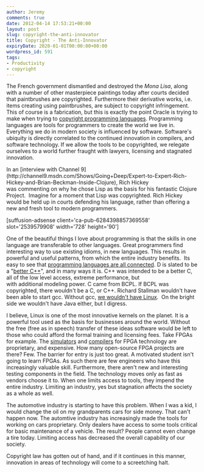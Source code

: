 ```yaml
---
author: Jeremy
comments: true
date: 2012-04-14 17:53:21+00:00
layout: post
slug: copyright-the-anti-innovator
title: Copyright - The Anti-Innovator
expiryDate: 2020-01-01T00:00:00+00:00
wordpress_id: 591
tags:
- Productivity
- copyright
---
```


The French government dismantled and destroyed the _Mona Lisa_, along with a number of other masterpiece paintings today after courts decided that paintbrushes are copyrighted. Furthermore their derivative works, i.e. items creating using paintbrushes, are subject to copyright infringement. This of course is a fabrication, but this is exactly the point Oracle is trying to make when trying to [copyright programming languages](http://www.wired.com/wiredenterprise/2012/04/google-oracle/). Programming languages are tools for programmers to create the world we live in. Everything we do in modern society is influenced by software. Software's ubiquity is directly correlated to the continued innovation in compilers, and software technology. If we allow the tools to be copyrighted, we relegate ourselves to a world further fraught with lawyers, licensing and stagnated innovation.

<!--more-->In an [interview with Channel 9](http://channel9.msdn.com/Shows/Going+Deep/Expert-to-Expert-Rich-Hickey-and-Brian-Beckman-Inside-Clojure), Rich Hickey was commenting on why he chose Lisp as the basis for his fantastic Clojure Project.  Imagine for a moment that Lisp was copyrighted. Rich Hickey would be held up in courts defending his language, rather than offering a new and fresh tool to modern programmers.

[suffusion-adsense client='ca-pub-6284398857369558' slot='2539579908' width='728' height='90']

One of the beautiful things I love about programming is that the skills in one language are transferable to other languages. Great programmers find interesting way to use existing idioms, in new languages. This results in powerful and useful patterns, from which the entire industry benefits.  Its easy to see that [programming languages are all connected](http://www.levenez.com/lang/). D is slated to be a "[better C++](http://www.drdobbs.com/parallel/217801225)", and in many ways it is. C++ was intended to be a better C, all of the low level access, extreme performance, but with additional modeling power. C came from BCPL. If BCPL was copyrighted, there wouldn't be a C, or C++. Richard Stallman wouldn't have been able to start gcc. Without gcc, [we wouldn't have Linux](https://www.linux.com/news/featured-blogs/196-zonker/556977-the-compiler-that-changed-the-world-turns-25).  On the bright side we wouldn't have Java either, but I digress.

I believe, Linux is one of the most innovative kernels on the planet. It is a powerful tool used as the basis for businesses around the world. Without the free (free as in speech) transfer of these ideas software would be left to those who could afford the formal training and licensing fees. Take FPGAs for example. The [simulators](http://model.com/content/modelsim-pe-student-edition-hdl-simulation) and [compilers](http://www.altera.com/download/licensing/lic-index.html) for FPGA technology are proprietary, and expensive. How many open-source FPGA projects are there? Few. The barrier for entry is just too great. A motivated student isn't going to learn FPGAs. As such there are few engineers who have this increasingly valuable skill. Furthermore, there aren't new and interesting testing components in the field. The technology moves only as fast as vendors choose it to. When one limits access to tools, they impend the entire industry. Limiting an industry, yes but stagnation affects the society as a whole as well.


The automotive industry is starting to have this problem. When I was a kid, I would change the oil on my grandparents cars for side money. That can't happen now. The automtive industry has increasingly made the tools for working on cars proprietary. Only dealers have access to some tools critical for basic maintenance of a vehicle. The result? People cannot even change a tire today. Limiting access has decreased the overall capability of our society.

Copyright law has gotten out of hand, and if it continues in this manner, innovation in areas of technology will come to a screetching halt.
